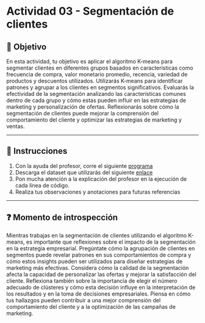 # **Actividad 03 - Segmentación de clientes**

## 🎯 **Objetivo**

En esta actividad, tu objetivo es aplicar el algoritmo K-means para segmentar clientes en diferentes grupos basados en características como frecuencia de compra, valor monetario promedio, recencia, variedad de productos y descuentos utilizados. Utilizarás K-means para identificar patrones y agrupar a los clientes en segmentos significativos. Evaluarás la efectividad de la segmentación analizando las características comunes dentro de cada grupo y cómo estas pueden influir en las estrategias de marketing y personalización de ofertas. Reflexionarás sobre cómo la segmentación de clientes puede mejorar la comprensión del comportamiento del cliente y optimizar las estrategias de marketing y ventas.

---

## 📑 Instrucciones
1.	Con la ayuda del profesor, corre el siguiente [programa](Actividad_03_K_means_Customer_Segmentation.ipynb)
2.	Descarga el dataset que utilizarás del siguiente [enlace](https://www.kaggle.com/datasets/vjchoudhary7/customer-segmentation-tutorial-in-python)
3.	Pon mucha atención a la explicación del profesor en la ejecución de cada línea de código.
4.	Realiza tus observaciones y anotaciones para futuras referencias

---

## ❓ **Momento de introspección**

Mientras trabajas en la segmentación de clientes utilizando el algoritmo K-means, es importante que reflexiones sobre el impacto de la segmentación en la estrategia empresarial. Pregúntate cómo la agrupación de clientes en segmentos puede revelar patrones en sus comportamientos de compra y cómo estos insights pueden ser utilizados para diseñar estrategias de marketing más efectivas. Considera cómo la calidad de la segmentación afecta la capacidad de personalizar las ofertas y mejorar la satisfacción del cliente. Reflexiona también sobre la importancia de elegir el número adecuado de clústeres y cómo esta decisión influye en la interpretación de los resultados y en la toma de decisiones empresariales. Piensa en cómo tus hallazgos pueden contribuir a una mejor comprensión del comportamiento del cliente y a la optimización de las campañas de marketing.


